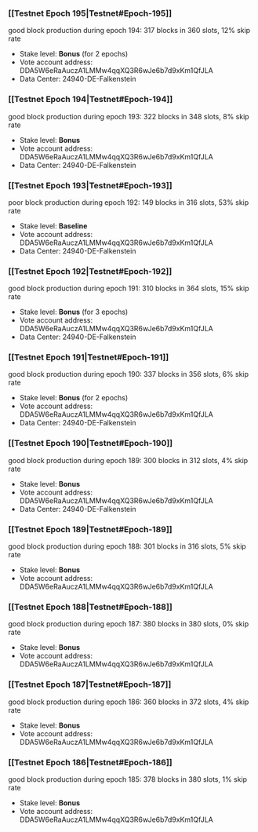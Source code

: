### [[Testnet Epoch 195|Testnet#Epoch-195]]
good block production during epoch 194: 317 blocks in 360 slots, 12% skip rate
* Stake level: **Bonus** (for 2 epochs)
* Vote account address: DDA5W6eRaAuczA1LMMw4qqXQ3R6wJe6b7d9xKm1QfJLA
* Data Center: 24940-DE-Falkenstein
### [[Testnet Epoch 194|Testnet#Epoch-194]]
good block production during epoch 193: 322 blocks in 348 slots, 8% skip rate
* Stake level: **Bonus**
* Vote account address: DDA5W6eRaAuczA1LMMw4qqXQ3R6wJe6b7d9xKm1QfJLA
* Data Center: 24940-DE-Falkenstein
### [[Testnet Epoch 193|Testnet#Epoch-193]]
poor block production during epoch 192: 149 blocks in 316 slots, 53% skip rate 
* Stake level: **Baseline**
* Vote account address: DDA5W6eRaAuczA1LMMw4qqXQ3R6wJe6b7d9xKm1QfJLA
* Data Center: 24940-DE-Falkenstein
### [[Testnet Epoch 192|Testnet#Epoch-192]]
good block production during epoch 191: 310 blocks in 364 slots, 15% skip rate
* Stake level: **Bonus** (for 3 epochs)
* Vote account address: DDA5W6eRaAuczA1LMMw4qqXQ3R6wJe6b7d9xKm1QfJLA
* Data Center: 24940-DE-Falkenstein
### [[Testnet Epoch 191|Testnet#Epoch-191]]
good block production during epoch 190: 337 blocks in 356 slots, 6% skip rate
* Stake level: **Bonus** (for 2 epochs)
* Vote account address: DDA5W6eRaAuczA1LMMw4qqXQ3R6wJe6b7d9xKm1QfJLA
* Data Center: 24940-DE-Falkenstein
### [[Testnet Epoch 190|Testnet#Epoch-190]]
good block production during epoch 189: 300 blocks in 312 slots, 4% skip rate
* Stake level: **Bonus**
* Vote account address: DDA5W6eRaAuczA1LMMw4qqXQ3R6wJe6b7d9xKm1QfJLA
* Data Center: 24940-DE-Falkenstein
### [[Testnet Epoch 189|Testnet#Epoch-189]]
good block production during epoch 188: 301 blocks in 316 slots, 5% skip rate
* Stake level: **Bonus**
* Vote account address: DDA5W6eRaAuczA1LMMw4qqXQ3R6wJe6b7d9xKm1QfJLA
### [[Testnet Epoch 188|Testnet#Epoch-188]]
good block production during epoch 187: 380 blocks in 380 slots, 0% skip rate
* Stake level: **Bonus**
* Vote account address: DDA5W6eRaAuczA1LMMw4qqXQ3R6wJe6b7d9xKm1QfJLA
### [[Testnet Epoch 187|Testnet#Epoch-187]]
good block production during epoch 186: 360 blocks in 372 slots, 4% skip rate
* Stake level: **Bonus**
* Vote account address: DDA5W6eRaAuczA1LMMw4qqXQ3R6wJe6b7d9xKm1QfJLA
### [[Testnet Epoch 186|Testnet#Epoch-186]]
good block production during epoch 185: 378 blocks in 380 slots, 1% skip rate
* Stake level: **Bonus**
* Vote account address: DDA5W6eRaAuczA1LMMw4qqXQ3R6wJe6b7d9xKm1QfJLA